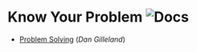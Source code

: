 # Know Your Problem ![Docs](https://img.shields.io/badge/Documentation%20Status-%7E10%25%20Minimal%20Outline-lightgrey?logo=Read%20the%20Docs)

- [Problem Solving](https://programming-0101.github.io/TheBook/Teach/chapter1-2.html) (*Dan Gilleland*)
